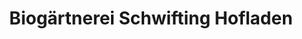 ---
title: "Biogärtnerei Schwifting Hofladen"
url: /schwifting/biogaertnerei-schwifting-hofladen/
shop: Supermarkt
---